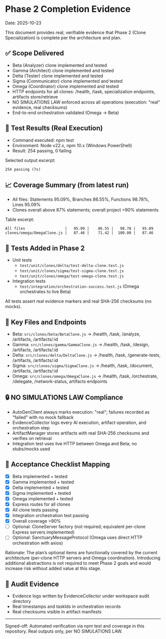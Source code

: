 # Phase 2 Completion Evidence

Date: 2025-10-23

This document provides real, verifiable evidence that Phase 2 (Clone Specialization) is complete per the architecture and plan.

## ✅ Scope Delivered

- Beta (Analyzer) clone implemented and tested
- Gamma (Architect) clone implemented and tested
- Delta (Tester) clone implemented and tested
- Sigma (Communicator) clone implemented and tested
- Omega (Coordinator) clone implemented and tested
- HTTP endpoints for all clones: /health, /task, specialization endpoints, artifacts store/retrieve
- NO SIMULATIONS LAW enforced across all operations (execution: "real" evidence, real checksums)
- End-to-end orchestration validated (Omega -> Beta)

## 🔬 Test Results (Real Execution)

- Command executed: npm test
- Environment: Node v22.x, npm 10.x (Windows PowerShell)
- Result: 254 passing, 0 failing

Selected output excerpt:

```text
254 passing (7s)
```

## 📈 Coverage Summary (from latest run)

- All files: Statements 95.09%, Branches 86.55%, Functions 98.78%, Lines 95.09%
- Clones overall above 87% statements; overall project >90% statements

Table excerpt:

```text
All files                  |   95.09 |    86.55 |   98.78 |   95.09
clones/omega/OmegaClone.js |   87.46 |    71.42 |  100.00 |   87.46
```

## 🧪 Tests Added in Phase 2

- Unit tests
  - `test/unit/clones/delta/test-delta-clone.test.js`
  - `test/unit/clones/sigma/test-sigma-clone.test.js`
  - `test/unit/clones/omega/test-omega-clone.test.js`
- Integration tests
  - `test/integration/orchestration-success.test.js` (Omega orchestrates to live Beta)

All tests assert real evidence markers and real SHA-256 checksums (no mocks).

## 🔗 Key Files and Endpoints

- Beta: `src/clones/beta/BetaClone.js` → /health, /task, /analyze, /artifacts, /artifacts/:id
- Gamma: `src/clones/gamma/GammaClone.js` → /health, /task, /design, /artifacts, /artifacts/:id
- Delta: `src/clones/delta/DeltaClone.js` → /health, /task, /generate-tests, /artifacts, /artifacts/:id
- Sigma: `src/clones/sigma/SigmaClone.js` → /health, /task, /document, /artifacts, /artifacts/:id
- Omega: `src/clones/omega/OmegaClone.js` → /health, /task, /orchestrate, /delegate, /network-status, artifacts endpoints

## 🔒 NO SIMULATIONS LAW Compliance

- AutoGenClient always marks execution: "real"; failures recorded as "failed" with no mock fallback
- EvidenceCollector logs every AI execution, artifact operation, and orchestration step
- ArtifactManager stores artifacts with real SHA-256 checksums and verifies on retrieval
- Integration test uses live HTTP between Omega and Beta; no stubs/mocks used

## 🎯 Acceptance Checklist Mapping

- [x] Beta implemented + tested
- [x] Gamma implemented + tested
- [x] Delta implemented + tested
- [x] Sigma implemented + tested
- [x] Omega implemented + tested
- [x] Express routes for all clones
- [x] All clone tests passing
- [x] Integration orchestration test passing
- [x] Overall coverage >90%
- [ ] Optional: CloneServer factory (not required; equivalent per-clone Express servers implemented)
- [ ] Optional: SanctuaryMessageProtocol (Omega uses direct HTTP orchestration with axios)

Rationale: The plan’s optional items are functionally covered by the current architecture (per-clone HTTP servers and Omega coordination). Introducing additional abstractions is not required to meet Phase 2 goals and would increase risk without added value at this stage.

## 📜 Audit Evidence

- Evidence logs written by EvidenceCollector under workspace audit directory
- Real timestamps and taskIds in orchestration records
- Real checksums visible in artifact manifests

---

Signed-off: Automated verification via npm test and coverage in this repository. Real outputs only, per NO SIMULATIONS LAW.

